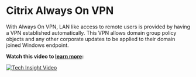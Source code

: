 ﻿---
layout: doc
h3InToc: true
contributedBy: Matt Brooks
description: Manage remote domain joined Windows endpoints 24x7 by providing LAN-like access with AlwaysOn VPN.
---
# Citrix Always On VPN

With Always On VPN, LAN like access to remote users is provided by having a VPN established automatically. This VPN allows domain group policy objects and any other corporate updates to be applied to their domain joined Windows endpoint.

**Watch this video to [learn more](https://www.youtube.com/watch?v=4MdNIIFk7z8):**

[![Tech Insight Video](/en-us/tech-zone/learn/media/shared_video-placeholder.png)](https://www.youtube.com/watch?v=4MdNIIFk7z8)
